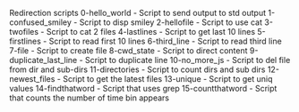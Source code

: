 Redirection scripts
0-hello_world - Script to send output to std output
1-confused_smiley - Script to disp smiley
2-hellofile - Script to use cat
3-twofiles - Script to cat 2 files
4-lastlines - Script to get last 10 lines
5-firstlines - Script to read first 10 lines
6-third_line - Script to read third line
7-file - Script to create file
8-cwd_state - Script to direct content
9-duplicate_last_line - Script to duplicate line
10-no_more_js - Script to del file from dir and sub-dirs
11-directories - Script to count dirs and sub dirs
12-newest_files - Script to get the latest files
13-unique - Script to get uniq values
14-findthatword - Script that uses grep
15-countthatword - Script that counts the number of time bin appears